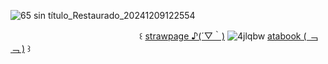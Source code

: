 ![65 sin título_Restaurado_20241209122554](https://github.com/user-attachments/assets/ffa512d4-b0f2-4d83-bb63-b4c6a125964b)


ㅤㅤㅤㅤㅤㅤㅤㅤㅤㅤㅤㅤㅤㅤㅤㅤ꒰ [strawpage ♪(´▽｀)](https://eightxfohv.straw.page) ![4jlqbw](https://github.com/user-attachments/assets/bb663fa4-cd0b-4b03-9589-d7b9935ee0f0) [atabook ( ﹁ ﹁ )](https://fluffybirdyaoi.atabook.org/) ꒱
